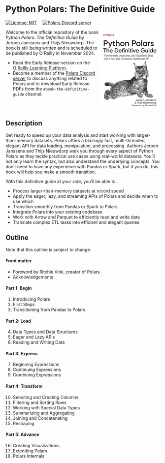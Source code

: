 # Python Polars: The Definitive Guide

[![License: MIT](https://img.shields.io/badge/License-MIT-yellow.svg?style=flat-square)](https://opensource.org/licenses/MIT)
&nbsp;
&nbsp;
[![Polars Discord server](https://dcbadge.vercel.app/api/server/4qf7UVDZmd?style=flat-square)](https://discord.gg/4qf7UVDZmd)

<img src="cover.jpg" width="200" height="263" align="right"/>

Welcome to the official repository of the book *Python Polars: The Definitive Guide* by Jeroen Janssens and Thijs Nieuwdorp.
The book is still being written and is scheduled to be published by O'Reilly in November 2024. 

* Read the Early Release version on the [O'Reilly Learning Platform](https://learning.oreilly.com/library/view/python-polars-the/9781098156077/).
* Become a member of the [Polars Discord server](https://discord.gg/4qf7UVDZmd) to discuss anything related to Polars and to download Early Release PDFs from the `#book-the-definitive-guide` channel.

<br clear="both"/>

## Description

Get ready to speed up your data analysis and start working with larger-than-memory datasets. 
Polars offers a blazingly fast, multi-threaded, elegant API for data loading, manipulation, and processing.
Authors Jeroen Janssens and Thijs Nieuwdorp walk you through every aspect of Python Polars as they tackle practical use cases using real-world datasets.
You’ll not only learn the syntax, but also understand the underlying concepts.
You don’t need to have any experience with Pandas or Spark, but if you do, this book will help you make a smooth transition.

With this definitive guide at your side, you’ll be able to:

* Process larger-than-memory datasets at record speed
* Apply the eager, lazy, and streaming APIs of Polars and decide when to use which
* Transition smoothly from Pandas or Spark to Polars
* Integrate Polars into your existing codebase
* Work with Arrow and Parquet to efficiently read and write data
* Translate complex ETL tasks into efficient and elegant queries



## Outline

Note that this outline is subject to change.

#### Front matter

* Foreword by Ritchie Vink, creator of Polars
* Acknowledgements

#### Part 1: Begin

1. Introducing Polars
2. First Steps
3. Transitioning from Pandas to Polars

#### Part 2: Load

4. Data Types and Data Structures
5. Eager and Lazy APIs
6. Reading and Writing Data

#### Part 3: Express

7. Beginning Expressions
8. Continuing Expressions
9. Combining Expressions

#### Part 4: Transform

10. Selecting and Creating Columns
11. Filtering and Sorting Rows
12. Working with Special Data Types
13. Summarizing and Aggregating
14. Joining and Concatenating
15. Reshaping

#### Part 5: Advance

16. Creating Visualizations
17. Extending Polars
18. Polars Internals



